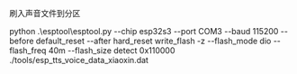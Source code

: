 刷入声音文件到分区


python .\esptool\esptool.py --chip esp32s3 --port COM3 --baud 115200 --before default_reset --after hard_reset write_flash -z --flash_mode dio --flash_freq 40m --flash_size detect 0x110000 ./tools/esp_tts_voice_data_xiaoxin.dat